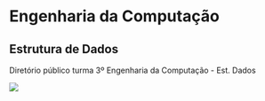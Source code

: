 # Engenharia da Computação

## Estrutura de Dados
Diretório público turma 3º Engenharia da Computação - Est. Dados

![](https://lh3.googleusercontent.com/proxy/7i4J-FhT3F8sswdSJnsxtyMuX1NrEVs8BV3xOWvYDobZa0pNFso4zfLSTdPKs8c7V72S9FJrXvM3dwOmJ7BiNyAcSpfZK3tX0VT-0z5cZm7wwqzcoh7s1WcgzGBo9nYj_yk)

